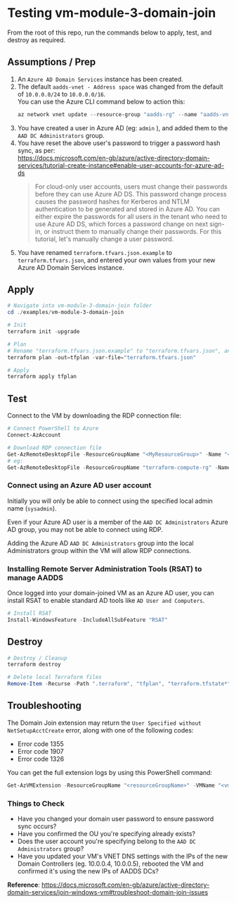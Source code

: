 # Testing vm-module-3-domain-join

From the root of this repo, run the commands below to apply, test, and destroy as required.

## Assumptions / Prep

1. An `Azure AD Domain Services` instance has been created.
1. The default `aadds-vnet - Address space`  was changed from the default of `10.0.0.0/24` to `10.0.0.0/16`.  
You can use the Azure CLI command below to action this:
    ```powershell
    az network vnet update --resource-group "aadds-rg" --name "aadds-vnet" --address-prefixes "10.0.0.0/16"
    ```
1. You have created a user in Azure AD (eg: `admin` ), and added them to the `AAD DC Administrators`  group.
1. You have reset the above user's password to trigger a password hash sync, as per:   
   https://docs.microsoft.com/en-gb/azure/active-directory-domain-services/tutorial-create-instance#enable-user-accounts-for-azure-ad-ds 
    > For cloud-only user accounts, users must change their passwords before they can use Azure AD DS. 
    This password change process causes the password hashes for Kerberos and NTLM authentication to be generated
    and stored in Azure AD. You can either expire the passwords for all users in the tenant who need to use
    Azure AD DS, which forces a password change on next sign-in, or instruct them to manually change their
    passwords. For this tutorial, let's manually change a user password.
1. You have renamed `terraform.tfvars.json.example` to `terraform.tfvars.json`, and entered your own values from your
new Azure AD Domain Services instance.

## Apply

```powershell
# Navigate into vm-module-3-domain-join folder
cd ./examples/vm-module-3-domain-join

# Init
terraform init -upgrade

# Plan
# Rename "terraform.tfvars.json.example" to "terraform.tfvars.json", and enter your own values
terraform plan -out=tfplan -var-file="terraform.tfvars.json"

# Apply
terraform apply tfplan
```

## Test

Connect to the VM by downloading the RDP connection file:
```powershell
# Connect PowerShell to Azure
Connect-AzAccount

# Download RDP connection file
Get-AzRemoteDesktopFile -ResourceGroupName "<MyResourceGroup>" -Name "<MyVmName>" -LocalPath "$PWD/<MyVmName>.rdp"
# eg:
Get-AzRemoteDesktopFile -ResourceGroupName "terraform-compute-rg" -Name "domjoin0" -LocalPath "$PWD/domjoin0.rdp"
```

### Connect using an Azure AD user account

Initially you will only be able to connect using the specified local admin name (`sysadmin`).

Even if your Azure AD user is a member of the `AAD DC Administrators` Azure AD group, you may not be able to connect
using RDP.

Adding the Azure AD `AAD DC Administrators` group into the local Administrators group within the VM will allow RDP
connections.

### Installing Remote Server Administration Tools (RSAT) to manage AADDS

Once logged into your domain-joined VM as an Azure AD user, you can install RSAT to enable standard AD tools like
`AD User and Computers`.

```powershell
# Install RSAT
Install-WindowsFeature -IncludeAllSubFeature "RSAT"
```

## Destroy

```powershell
# Destroy / Cleanup
terraform destroy

# Delete local Terraform files
Remove-Item -Recurse -Path ".terraform", "tfplan", "terraform.tfstate*"
```

## Troubleshooting

The Domain Join extension may return the `User Specified without NetSetupAcctCreate` error, along with one of the
following codes:

- Error code 1355
- Error code 1907
- Error code 1326

You can get the full extension logs by using this PowerShell command:

```powershell
Get-AzVMExtension -ResourceGroupName "<resourceGroupName>" -VMName "<vmName>" -Name "myExtensionName"
```

### Things to Check

- Have you changed your domain user password to ensure password sync occurs?
- Have you confirmed the OU you're specifying already exists?
- Does the user account you're specifying belong to the `AAD DC Administrators` group?
- Have you updated your VM's VNET DNS settings with the IPs of the new Domain Controllers (eg. 10.0.0.4, 10.0.0.5),
  rebooted the VM and confirmed it's using the new IPs of AADDS DCs?

**Reference**: https://docs.microsoft.com/en-gb/azure/active-directory-domain-services/join-windows-vm#troubleshoot-domain-join-issues
